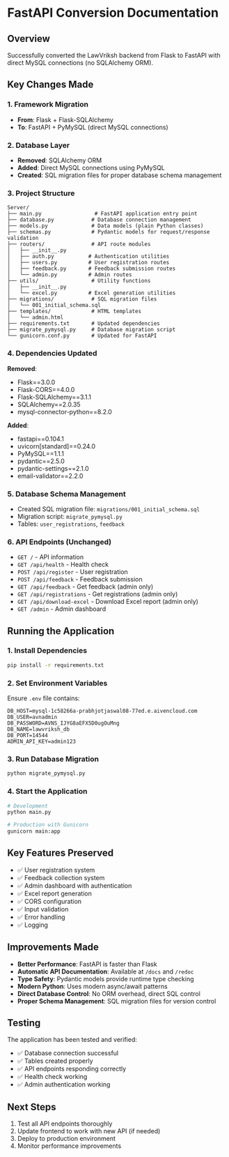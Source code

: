 # FastAPI Conversion Documentation

## Overview
Successfully converted the LawVriksh backend from Flask to FastAPI with direct MySQL connections (no SQLAlchemy ORM).

## Key Changes Made

### 1. Framework Migration
- **From**: Flask + Flask-SQLAlchemy
- **To**: FastAPI + PyMySQL (direct MySQL connections)

### 2. Database Layer
- **Removed**: SQLAlchemy ORM
- **Added**: Direct MySQL connections using PyMySQL
- **Created**: SQL migration files for proper database schema management

### 3. Project Structure
```
Server/
├── main.py                 # FastAPI application entry point
├── database.py            # Database connection management
├── models.py              # Data models (plain Python classes)
├── schemas.py             # Pydantic models for request/response validation
├── routers/               # API route modules
│   ├── __init__.py
│   ├── auth.py           # Authentication utilities
│   ├── users.py          # User registration routes
│   ├── feedback.py       # Feedback submission routes
│   └── admin.py          # Admin routes
├── utils/                 # Utility functions
│   ├── __init__.py
│   └── excel.py          # Excel generation utilities
├── migrations/            # SQL migration files
│   └── 001_initial_schema.sql
├── templates/             # HTML templates
│   └── admin.html
├── requirements.txt       # Updated dependencies
├── migrate_pymysql.py     # Database migration script
└── gunicorn.conf.py       # Updated for FastAPI
```

### 4. Dependencies Updated
**Removed**:
- Flask==3.0.0
- Flask-CORS==4.0.0
- Flask-SQLAlchemy==3.1.1
- SQLAlchemy==2.0.35
- mysql-connector-python==8.2.0

**Added**:
- fastapi==0.104.1
- uvicorn[standard]==0.24.0
- PyMySQL==1.1.1
- pydantic==2.5.0
- pydantic-settings==2.1.0
- email-validator==2.2.0

### 5. Database Schema Management
- Created SQL migration file: `migrations/001_initial_schema.sql`
- Migration script: `migrate_pymysql.py`
- Tables: `user_registrations`, `feedback`

### 6. API Endpoints (Unchanged)
- `GET /` - API information
- `GET /api/health` - Health check
- `POST /api/register` - User registration
- `POST /api/feedback` - Feedback submission
- `GET /api/feedback` - Get feedback (admin only)
- `GET /api/registrations` - Get registrations (admin only)
- `GET /api/download-excel` - Download Excel report (admin only)
- `GET /admin` - Admin dashboard

## Running the Application

### 1. Install Dependencies
```bash
pip install -r requirements.txt
```

### 2. Set Environment Variables
Ensure `.env` file contains:
```
DB_HOST=mysql-1c58266a-prabhjotjaswal08-77ed.e.aivencloud.com
DB_USER=avnadmin
DB_PASSWORD=AVNS_IJYG8aEFX5D0ugOuMng
DB_NAME=lawvriksh_db
DB_PORT=14544
ADMIN_API_KEY=admin123
```

### 3. Run Database Migration
```bash
python migrate_pymysql.py
```

### 4. Start the Application
```bash
# Development
python main.py

# Production with Gunicorn
gunicorn main:app
```

## Key Features Preserved
- ✅ User registration system
- ✅ Feedback collection system
- ✅ Admin dashboard with authentication
- ✅ Excel report generation
- ✅ CORS configuration
- ✅ Input validation
- ✅ Error handling
- ✅ Logging

## Improvements Made
- **Better Performance**: FastAPI is faster than Flask
- **Automatic API Documentation**: Available at `/docs` and `/redoc`
- **Type Safety**: Pydantic models provide runtime type checking
- **Modern Python**: Uses modern async/await patterns
- **Direct Database Control**: No ORM overhead, direct SQL control
- **Proper Schema Management**: SQL migration files for version control

## Testing
The application has been tested and verified:
- ✅ Database connection successful
- ✅ Tables created properly
- ✅ API endpoints responding correctly
- ✅ Health check working
- ✅ Admin authentication working

## Next Steps
1. Test all API endpoints thoroughly
2. Update frontend to work with new API (if needed)
3. Deploy to production environment
4. Monitor performance improvements
